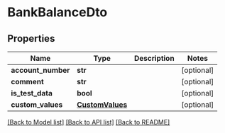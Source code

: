 # BankBalanceDto

## Properties
Name | Type | Description | Notes
------------ | ------------- | ------------- | -------------
**account_number** | **str** |  | [optional] 
**comment** | **str** |  | [optional] 
**is_test_data** | **bool** |  | [optional] 
**custom_values** | [**CustomValues**](CustomValues.md) |  | [optional] 

[[Back to Model list]](../README.md#documentation-for-models) [[Back to API list]](../README.md#documentation-for-api-endpoints) [[Back to README]](../README.md)

